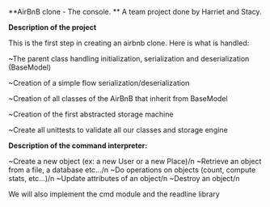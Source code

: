 **AirBnB clone - The console. **
A team project done by Harriet and Stacy.


**Description of the project**

This is the first step in creating an airbnb clone.
Here is what is handled:

~The parent class handling initialization, serialization and deserialization (BaseModel)

~Creation of a simple flow serialization/deserialization

~Creation  of all classes of the AirBnB that inherit from BaseModel

~Creation of the first abstracted storage machine

~Create all unittests to validate all our classes and storage engine


**Description of the command interpreter:**

~Create a new object (ex: a new User or a new Place)/n
~Retrieve an object from a file, a database etc…/n
~Do operations on objects (count, compute stats, etc…)/n
~Update attributes of an object/n
~Destroy an object/n

We will also  implement the cmd module and the readline library


